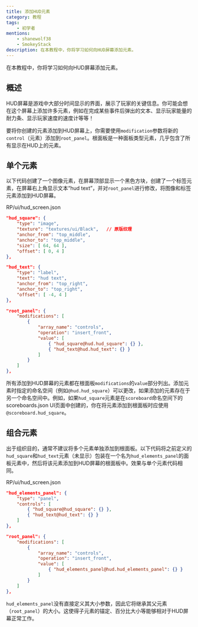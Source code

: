 ```yaml
---
title: 添加HUD元素
category: 教程
tags:
    - 初学者
mentions:
    - shanewolf38
    - SmokeyStack
description: 在本教程中，你将学习如何向HUD屏幕添加元素。
---
```


在本教程中，你将学习如何向HUD屏幕添加元素。

## 概述

HUD屏幕是游戏中大部分时间显示的界面，展示了玩家的关键信息。你可能会想在这个屏幕上添加许多元素，例如在完成某些事件后弹出的文本、显示玩家能量的耐力条、显示玩家速度的速度计等等！

要将你创建的元素添加到HUD屏幕上，你需要使用`modification`参数将新的`control`（元素）添加到`root_panel`。根面板是一种面板类型元素，几乎包含了所有显示在HUD上的元素。

## 单个元素

以下代码创建了一个图像元素，在屏幕顶部显示一个黑色方块，创建了一个标签元素，在屏幕右上角显示文本“hud text”，并对`root_panel`进行修改，将图像和标签元素添加到HUD屏幕。

<CodeHeader>RP/ui/hud_screen.json</CodeHeader>

```json
"hud_square": {
	"type": "image",
	"texture": "textures/ui/Black",   // 原版纹理
	"anchor_from": "top_middle",
	"anchor_to": "top_middle",
	"size": [ 64, 64 ],
	"offset": [ 0, 4 ]
},

"hud_text": {
	"type": "label",
	"text": "hud text",
	"anchor_from": "top_right",
	"anchor_to": "top_right",
	"offset": [ -4, 4 ]
},

"root_panel": {
	"modifications": [
		{
			"array_name": "controls",
			"operation": "insert_front",
			"value": [
				{ "hud_square@hud.hud_square": {} },
				{ "hud_text@hud.hud_text": {} }
			]
		}
	]
},
```

所有添加到HUD屏幕的元素都在根面板`modifications`的`value`部分列出。添加元素时指定的命名空间（例如`@hud.hud_square`）可以更改，如果添加的元素存在于另一个命名空间中。例如，如果`hud_square`元素是在`scoreboard`命名空间下的scoreboards.json UI页面中创建的，你在将元素添加到根面板时应使用`@scoreboard.hud_square`。

## 组合元素

出于组织目的，通常不建议将多个元素单独添加到根面板。以下代码将之前定义的`hud_square`和`hud_text`元素（未显示）包装在一个名为`hud_elements_panel`的面板元素中，然后将该元素添加到HUD屏幕的根面板中。效果与单个元素代码相同。

<CodeHeader>RP/ui/hud_screen.json</CodeHeader>
```json
"hud_elements_panel": {
	"type": "panel",
	"controls": [
		{ "hud_square@hud_square": {} },
		{ "hud_text@hud_text": {} }
	]
},

"root_panel": {
	"modifications": [
		{
			"array_name": "controls",
			"operation": "insert_front",
			"value": [
				{ "hud_elements_panel@hud.hud_elements_panel": {} }
			]
		}
	]
},
```

`hud_elements_panel`没有直接定义其大小参数，因此它将继承其父元素（`root_panel`）的大小。这使得子元素的锚定、百分比大小等能够相对于HUD屏幕正常工作。
